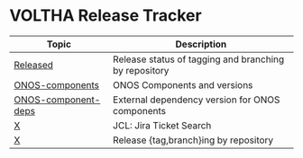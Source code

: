 VOLTHA Release Tracker
======================

| Topic | Description |
| ----- | ----------- |
| [Released](release-meta.md)                   | Release status of tagging and branching by repository |
| [ONOS-components](ONOS-versions.md)         | ONOS Components and versions |
| [ONOS-component-deps](ONOS-component-deps.md) | External dependency version for ONOS components |
| [X](../jcl/README.md)     | JCL: Jira Ticket Search |
| [X](../tag-and-branch.md) | Release {tag,branch}ing by repository |
